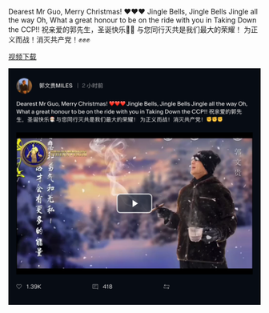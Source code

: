 
Dearest Mr Guo, Merry Christmas! ❤️❤️❤️ Jingle Bells, Jingle Bells Jingle all the way Oh, What a great honour to be on the ride with you in Taking Down the CCP!! 祝亲爱的郭先生，圣诞快乐🎅🏼 与您同行灭共是我们最大的荣耀！ 为正义而战！消灭共产党！✊✊✊

[视频下载](video/2020-12-22-Miles-Guo-Getter-2.mp4)

![image](image/2020_12_22_Miles_Guo_Getter_2_1.png)
